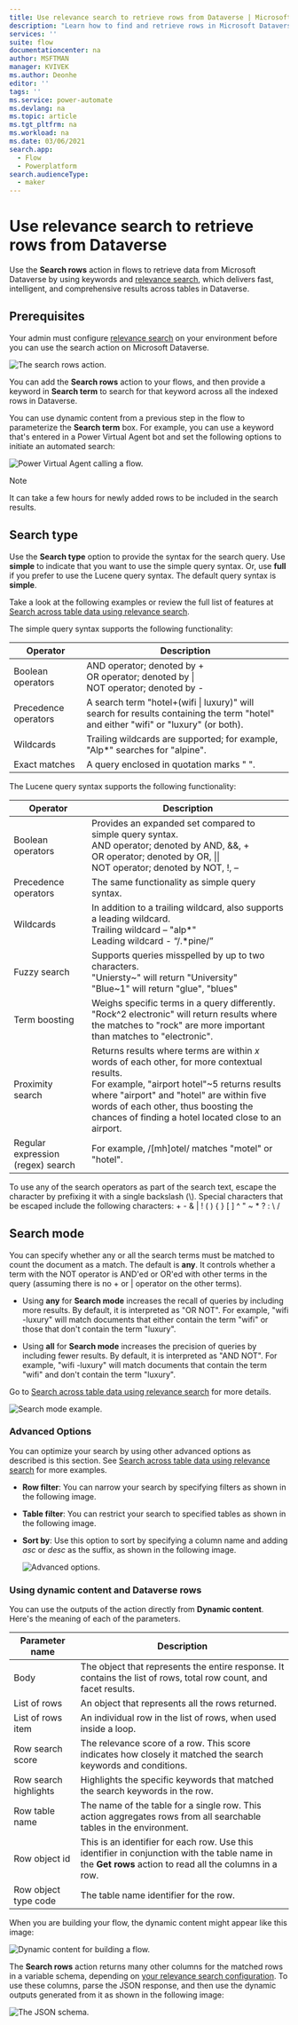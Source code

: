 ```yaml
---
title: Use relevance search to retrieve rows from Dataverse | Microsoft Docs
description: "Learn how to find and retrieve rows in Microsoft Dataverse by using the search rows action with flows."
services: ''
suite: flow
documentationcenter: na
author: MSFTMAN
manager: KVIVEK
ms.author: Deonhe
editor: ''
tags: ''
ms.service: power-automate
ms.devlang: na
ms.topic: article
ms.tgt_pltfrm: na
ms.workload: na
ms.date: 03/06/2021
search.app: 
  - Flow
  - Powerplatform
search.audienceType: 
  - maker
---
```


# Use relevance search to retrieve rows from Dataverse

Use the **Search rows** action in flows to retrieve data from Microsoft Dataverse by using keywords and [relevance search](https://docs.microsoft.com/power-platform/admin/configure-relevance-search-organization#what-is-relevance-search), which delivers fast, intelligent, and comprehensive results across tables in Dataverse.

## Prerequisites

Your admin must configure [relevance search](https://docs.microsoft.com/power-platform/admin/configure-relevance-search-organization) on your environment before you can use the search action on Microsoft Dataverse.

![The search rows action.](../media/search-row/3f253e0b3de8d320be884b3f503ba33c.png "The search rows action")

You can add the **Search rows** action to your flows, and then provide a keyword in **Search term** to search for that keyword across all the indexed rows in Dataverse.

You can use dynamic content from a previous step in the flow to parameterize the **Search term** box. For example, you can use a keyword that's entered in a Power Virtual Agent bot and set the following options to initiate an automated search:

![Power Virtual Agent calling a flow.](../media/search-row/da5e692228bd41726bc5c1e03dc70b7c.png "Power Virtual Agent calling a flow")

>[!NOTE]
>It can take a few hours for newly added rows to be included in the search results.

## Search type

Use the **Search type** option to provide the syntax for the search query. Use **simple** to indicate that you want to use the simple query syntax. Or, use **full** if you prefer to use the Lucene query syntax. The default query syntax is **simple**.

Take a look at the following examples or review the full list of features at [Search across table data using relevance search](https://docs.microsoft.com/powerapps/developer/data-platform/webapi/relevance-search#searchmode-any--all-optional).

<!--Todo ![](../media/search-row/8d7cf1f6a3e6bfa4ea34c8c0e4938368.png) -->

The simple query syntax supports the following functionality:

Operator|Description
---------|-----------
Boolean operators| AND operator; denoted by + </br>OR operator; denoted by \|</br>NOT operator; denoted by -
| Precedence operators | A search term "hotel+(wifi \| luxury)" will search for results containing the term "hotel" and either "wifi" or "luxury" (or both). |
| Wildcards            | Trailing wildcards are supported; for example, "Alp\*" searches for "alpine".                                                        |
| Exact matches        | A query enclosed in quotation marks " ".                                                                                            |

The Lucene query syntax supports the following functionality:<!-- Edit note: Can you confirm that the Proximity search example below is correct. Expected quotes after the 5. -->

Operator|Description
---------|-----------
Boolean operators| Provides an expanded set compared to simple query syntax. </br> AND operator; denoted by AND, &&, + </br>OR operator; denoted by OR, \|\|</br>NOT operator; denoted by NOT, !, –
| Precedence operators              | The same functionality as simple query syntax.                       |
| Wildcards                         | In addition to a trailing wildcard, also supports a leading wildcard.</br>Trailing wildcard – "alp*"</br>Leading wildcard - “/.*pine/”                                 |
| Fuzzy search                      | Supports queries misspelled by up to two characters. </br>"Uniersty~" will return "University"</br>"Blue~1" will return "glue", "blues"                                            |         |
| Term boosting                     | Weighs specific terms in a query differently. </br>"Rock\^2 electronic" will return results where the matches to "rock" are more important than matches to "electronic".                                            |
| Proximity search                  | Returns results where terms are within *x* words of each other, for more contextual results. </br>For example, "airport hotel"\~5 returns results where "airport" and "hotel" are within five words of each other, thus boosting the chances of finding a hotel located close to an airport.      |
| Regular expression (regex) search | For example, /[mh]otel/ matches "motel" or "hotel".   |

To use any of the search operators as part of the search text, escape the character by prefixing it with a single backslash (\\). Special characters that
be escaped include the following characters: + - & \| ! ( ) { } [ ] \^ " \~ \* ? : \\
/

## Search mode

You can specify whether any or all the search terms must be matched to count the document as a match. The default is **any**. It controls whether a term with the NOT operator is AND'ed or OR'ed with other terms in the query (assuming there is no + or \| operator on the other terms).

- Using **any** for **Search mode** increases the recall of queries by including more results. By default, it is interpreted as "OR NOT". For example, "wifi -luxury" will match documents that either contain the term "wifi" or those that don't contain the term "luxury".

- Using **all** for **Search mode** increases the precision of queries by including fewer results. By default, it is interpreted as "AND NOT". For example, "wifi -luxury" will match documents that contain the term "wifi" and don't contain the term "luxury".

Go to [Search across table data using relevance search](https://docs.microsoft.com/powerapps/developer/data-platform/webapi/relevance-search#searchtype-simple--full-optional) for more details.

![Search mode example.](../media/search-row/5cf2cbc541a35bf55d424e7c39da8f58.png "Search mode example")

### Advanced Options

You can optimize your search by using other advanced options as described is this section.
See [Search across table data using relevance search](https://docs.microsoft.com/powerapps/developer/data-platform/webapi/relevance-search#query-parameters) for more examples.

- **Row filter**: You can narrow your search by specifying filters as shown in the following image.

- **Table filter**: You can restrict your search to specified tables as shown in the following image.

- **Sort by**: Use this option to sort by specifying a column name and adding *asc* or *desc* as the suffix, as shown in the following image.

    ![Advanced options.](../media/search-row/21831a3d3abca6833ef5801956faa3de.png "Advanced options")

### Using dynamic content and Dataverse rows

You can use the outputs of the action directly from **Dynamic content**. Here's the meaning of each of the parameters.

Parameter name|Description
--------------|-----------
Body|The object that represents the entire response. It contains the list of rows, total row count, and facet results.
List of rows|An object that represents all the rows returned.
List of rows item|An individual row in the list of rows, when used inside a loop.
Row search score|The relevance score of a row. This score indicates how closely it matched the search keywords and conditions.
Row search highlights|Highlights the specific keywords that matched the search keywords in the row.
Row table name|The name of the table for a single row. This action aggregates rows from all searchable tables in the environment.
Row object id|This is an identifier for each row. Use this identifier in conjunction with the table name in the **Get rows** action to read all the columns in a row.
Row object type code|The table name identifier for the row.

When you are building your flow, the dynamic content might appear like this image:

![Dynamic content for building a flow.](../media/search-row/76ba9f15dd4b08b4c051621de4ea1451.png "Dynamic content for building a flow")

The **Search rows** action returns many other columns for the matched rows in a variable schema, depending on [your relevance search configuration](https://docs.microsoft.com/power-platform/admin/configure-relevance-search-organization).
To use these columns, parse the JSON response, and then use the dynamic outputs generated from it as shown in the following image:<!-- Edit note: How about a See also for Lucene. -->

![The JSON schema.](../media/search-row/ae83fc6dbb96a2300f3e9142bfc85586.png "The JSON schema")
